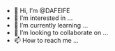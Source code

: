 - 👋 Hi, I’m @DAFEIFE
- 👀 I’m interested in ...
- 🌱 I’m currently learning ...
- 💞️ I’m looking to collaborate on ...
- 📫 How to reach me ...

<!---
DAFEIFE/DAFEIFE is a ✨ special ✨ repository because its `README.md` (this file) appears on your GitHub profile.
You can click the Preview link to take a look at your changes.
--->
